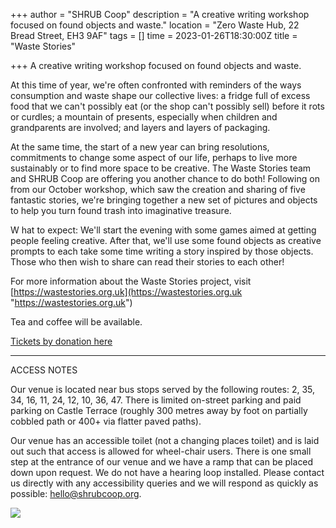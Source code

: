 +++
author = "SHRUB Coop"
description = "A creative writing workshop focused on found objects and waste."
location = "Zero Waste Hub, 22 Bread Street, EH3 9AF"
tags = []
time = 2023-01-26T18:30:00Z
title = "Waste Stories"

+++
A creative writing workshop focused on found objects and waste.

At this time of year, we're often confronted with reminders of the ways consumption and waste shape our collective lives: a fridge full of excess food that we can't possibly eat (or the shop can't possibly sell) before it rots or curdles; a mountain of presents, especially when children and grandparents are involved; and layers and layers of packaging.

At the same time, the start of a new year can bring resolutions, commitments to change some aspect of our life, perhaps to live more sustainably or to find more space to be creative. The Waste Stories team and SHRUB Coop are offering you another chance to do both! Following on from our October workshop, which saw the creation and sharing of five fantastic stories, we're bringing together a new set of pictures and objects to help you turn found trash into imaginative treasure.

W hat to expect: We'll start the evening with some games aimed at getting people feeling creative. After that, we'll use some found objects as creative prompts to each take some time writing a story inspired by those objects. Those who then wish to share can read their stories to each other!

For more information about the Waste Stories project, visit [https://wastestories.org.uk](https://wastestories.org.uk "https://wastestories.org.uk")

Tea and coffee will be available.

[Tickets by donation here](https://www.eventbrite.co.uk/e/waste-stories-tickets-509315555537?utm-campaign=social&utm-content=attendeeshare&utm-medium=discovery&utm-term=listing&utm-source=cp&aff=escb)

***

ACCESS NOTES

Our venue is located near bus stops served by the following routes: 2, 35, 34, 16, 11, 24, 12, 10, 36, 47. There is limited on-street parking and paid parking on Castle Terrace (roughly 300 metres away by foot on partially cobbled path or 400+ via flatter paved paths).

Our venue has an accessible toilet (not a changing places toilet) and is laid out such that access is allowed for wheel-chair users. There is one small step at the entrance of our venue and we have a ramp that can be placed down upon request. We do not have a hearing loop installed. Please contact us directly with any accessibility queries and we will respond as quickly as possible: hello@shrubcoop.org.

![](https://res.cloudinary.com/shrub-co-op/image/upload/v1673354872/shrubcoop.org/media/323904589_716950466725852_4524627058289984968_n_twaf5r.jpg)